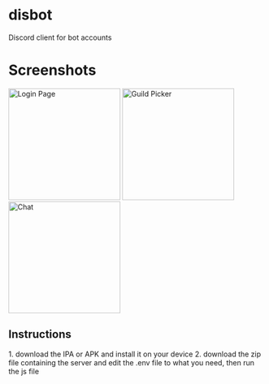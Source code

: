# disbot
Discord client for bot accounts

<h1>Screenshots</h1>
<p>
  <img src="https://apple292.net/assets/disbot/disbotlogin.png" width="220" title="Login Page">
  <img src="https://apple292.net/assets/disbot/guilds.png" width="220" title="Guild Picker">
  <img src="https://apple292.net/assets/disbot/chat.png" width="220" title="Chat">
</p>

<h2>Instructions</h2>
1. download the IPA or APK and install it on your device
2. download the zip file containing the server and edit the .env file to what you need, then run the js file

